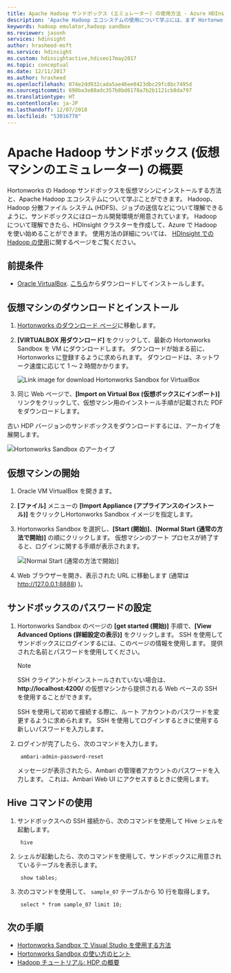 ```yaml
---
title: Apache Hadoop サンドボックス (エミュレーター) の使用方法 - Azure HDInsight
description: 'Apache Hadoop エコシステムの使用について学ぶには、まず Hortonworks の Hadoop サンドボックスを Azure 仮想マシンに設定します。 '
keywords: hadoop emulator,hadoop sandbox
ms.reviewer: jasonh
services: hdinsight
author: hrasheed-msft
ms.service: hdinsight
ms.custom: hdinsightactive,hdiseo17may2017
ms.topic: conceptual
ms.date: 12/11/2017
ms.author: hrasheed
ms.openlocfilehash: 074e2dd932cada5ae46ee0423dbc29fc8bc7495d
ms.sourcegitcommit: 698ba3e88adc357b8bd6178a7b2b1121cb8da797
ms.translationtype: HT
ms.contentlocale: ja-JP
ms.lasthandoff: 12/07/2018
ms.locfileid: "53016778"
---
```

# <a name="get-started-with-a-apache-hadoop-sandbox-an-emulator-on-a-virtual-machine"></a>Apache Hadoop サンドボックス (仮想マシンのエミュレーター) の概要

Hortonworks の Hadoop サンドボックスを仮想マシンにインストールする方法と、Apache Hadoop エコシステムについて学ぶことができます。 Hadoop、Hadoop 分散ファイル システム (HDFS)、ジョブの送信などについて理解できるように、サンドボックスにはローカル開発環境が用意されています。 Hadoop について理解できたら、HDInsight クラスターを作成して、Azure で Hadoop を使い始めることができます。 使用方法の詳細については、 [HDInsight での Hadoop の使用](apache-hadoop-linux-tutorial-get-started.md)に関するページをご覧ください。

## <a name="prerequisites"></a>前提条件
* [Oracle VirtualBox](https://www.virtualbox.org/). [こちら](https://www.virtualbox.org/wiki/Downloads)からダウンロードしてインストールします。



## <a name="download-and-install-the-virtual-machine"></a>仮想マシンのダウンロードとインストール
1. [Hortonworks のダウンロード ページ](https://hortonworks.com/downloads/#sandbox)に移動します。

2. **[VIRTUALBOX 用ダウンロード]** をクリックして、最新の Hortonworks Sandbox を VM にダウンロードします。 ダウンロードが始まる前に、Hortonworks に登録するように求められます。 ダウンロードは、ネットワーク速度に応じて 1 ～ 2 時間かかります。
   
    ![Link image for download Hortonworks Sandbox for VirtualBox](./media/apache-hadoop-emulator-get-started/download-sandbox.png)
3. 同じ Web ページで、**[Import on Virtual Box (仮想ボックスにインポート)]** リンクをクリックして、仮想マシン用のインストール手順が記載された PDF をダウンロードします。

古い HDP バージョンのサンドボックスをダウンロードするには、アーカイブを展開します。

![Hortonworks Sandbox のアーカイブ](./media/apache-hadoop-emulator-get-started/hortonworks-sandbox-archive.png)


## <a name="start-the-virtual-machine"></a>仮想マシンの開始

1. Oracle VM VirtualBox を開きます。
2. **[ファイル]** メニューの **[Import Appliance (アプライアンスのインストール)]** をクリックしHortonworks Sandbox イメージを指定します。
1. Hortonworks Sandbox を選択し、**[Start (開始)]**、**[Normal Start (通常の方法で開始)]** の順にクリックします。 仮想マシンのブート プロセスが終了すると、ログインに関する手順が表示されます。
   
    ![[Normal Start (通常の方法で開始)]](./media/apache-hadoop-emulator-get-started/normal-start.png)
2. Web ブラウザーを開き、表示された URL に移動します (通常は http://127.0.0.1:8888) )。

## <a name="set-sandbox-passwords"></a>サンドボックスのパスワードの設定

1. Hortonworks Sandbox のページの **[get started (開始)]** 手順で、**[View Advanced Options (詳細設定の表示)]** をクリックします。 SSH を使用してサンドボックスにログインするには、このページの情報を使用します。 提供された名前とパスワードを使用してください。
   
   > [!NOTE]
   > SSH クライアントがインストールされていない場合は、**http://localhost:4200/** の仮想マシンから提供される Web ベースの SSH を使用することができます。
   > 
   
    SSH を使用して初めて接続する際に、ルート アカウントのパスワードを変更するように求められます。 SSH を使用してログインするときに使用する新しいパスワードを入力します。

2. ログインが完了したら、次のコマンドを入力します。
   
        ambari-admin-password-reset
   
    メッセージが表示されたら、Ambari の管理者アカウントのパスワードを入力します。 これは、Ambari Web UI にアクセスするときに使用します。

## <a name="use-hive-commands"></a>Hive コマンドの使用

1. サンドボックスへの SSH 接続から、次のコマンドを使用して Hive シェルを起動します。
   
        hive
2. シェルが起動したら、次のコマンドを使用して、サンドボックスに用意されているテーブルを表示します。
   
        show tables;
3. 次のコマンドを使用して、 `sample_07` テーブルから 10 行を取得します。
   
        select * from sample_07 limit 10;

## <a name="next-steps"></a>次の手順
* [Hortonworks Sandbox で Visual Studio を使用する方法](../hdinsight-hadoop-emulator-visual-studio.md)
* [Hortonworks Sandbox の使い方のヒント](https://hortonworks.com/hadoop-tutorial/learning-the-ropes-of-the-hortonworks-sandbox/)
* [Hadoop チュートリアル: HDP の概要](https://hortonworks.com/hadoop-tutorial/hello-world-an-introduction-to-hadoop-hcatalog-hive-and-pig/)

